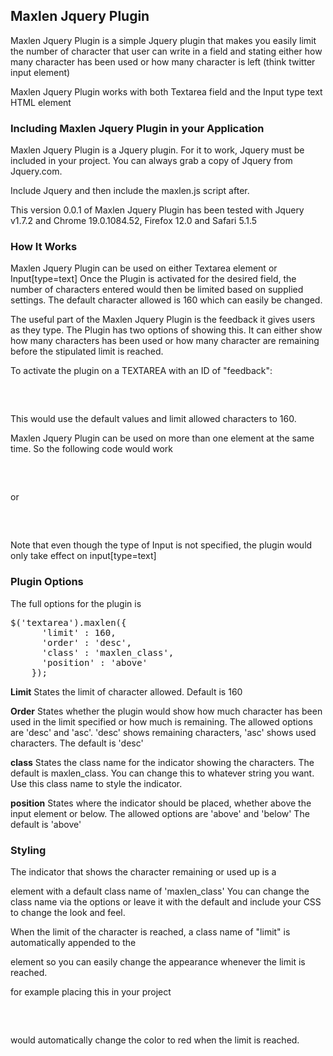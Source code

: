 <h2>Maxlen Jquery Plugin</h2>

Maxlen Jquery Plugin is a simple Jquery plugin that makes you easily limit the number of character that user can write in a field and stating either how many character has been used or how many character is left (think twitter input element)

Maxlen Jquery Plugin works with both Textarea field and the Input type text HTML element


<h3>Including Maxlen Jquery Plugin in your Application</h3>

Maxlen Jquery Plugin is a Jquery plugin. 
For it to work, Jquery must be included in your project. 
You can always grab a copy of Jquery from Jquery.com.

Include Jquery and then include the maxlen.js script after.

This version 0.0.1 of Maxlen Jquery Plugin has been tested with Jquery v1.7.2
and Chrome 19.0.1084.52, Firefox 12.0 and Safari 5.1.5

<h3>How It Works</h3>
Maxlen Jquery Plugin can be used on either Textarea element or Input[type=text]
Once the Plugin is activated for the desired field, the number of characters entered
would then be limited based on supplied settings. The default character allowed is 160 which can easily be changed.

The useful part of the Maxlen Jquery Plugin is the feedback it gives users as they type.
The Plugin has two options of showing this. It can either show how many characters has been used or how many character are remaining before the stipulated limit is reached.

To activate the plugin on a TEXTAREA with an ID of "feedback":

<pre>
<script type='text/javascript'>
$(document).ready(function()
{
$('textarea#feedback').maxlen();

}
);
</script>
</pre>

This would use the default values and limit allowed characters to 160.

Maxlen Jquery Plugin can be used on more than one element at the same time. So the following code would work

<pre>
<script type='text/javascript'>
$(document).ready(function()
{
$('textarea,input').maxlen();

}
);
</script>
</pre>

or

<pre>
<script type='text/javascript'>
$(document).ready(function()
{
$('textarea').maxlen();
$('input').maxlen();
}
);
</script>
</pre>

Note that even though the type of Input is not specified, the plugin would only take effect on input[type=text]

<h3>Plugin Options</h3>

The full options for the plugin is

<pre>
$('textarea').maxlen({
      'limit' : 160,
      'order' : 'desc',
      'class' : 'maxlen_class',
      'position' : 'above'
    });
</pre>

<strong>Limit</strong> 
States the limit of character allowed. Default is 160

<strong>Order</strong> 
States whether the plugin would show how much character has been used in the limit specified or how much is remaining.
The allowed options are 'desc' and 'asc'. 'desc' shows remaining characters, 'asc' shows used characters. The default is 'desc'

<strong>class</strong> 
States the class name for the indicator showing the characters. The default is maxlen_class. You can change this to whatever string you want. Use this class name to style the indicator.

<strong>position</strong> 
States where the indicator should be placed, whether above the input element or below. The allowed options are 'above' and 'below' The default is 'above'

<h3>Styling</h3>

The indicator that shows the character remaining or used up is a <p> element with a default class name of 'maxlen_class'
You can change the class name via the options or leave it with the default and include your CSS to change the look and feel.

When the limit of the character is reached, a class name of "limit" is automatically appended to the <p> element so you can easily change the appearance whenever the limit is reached.

for example placing this in your project 

<pre>
<style type="text/css">
.limit
{
color:red;
}
</style>
</pre>

would automatically change the color to red when the limit is reached.